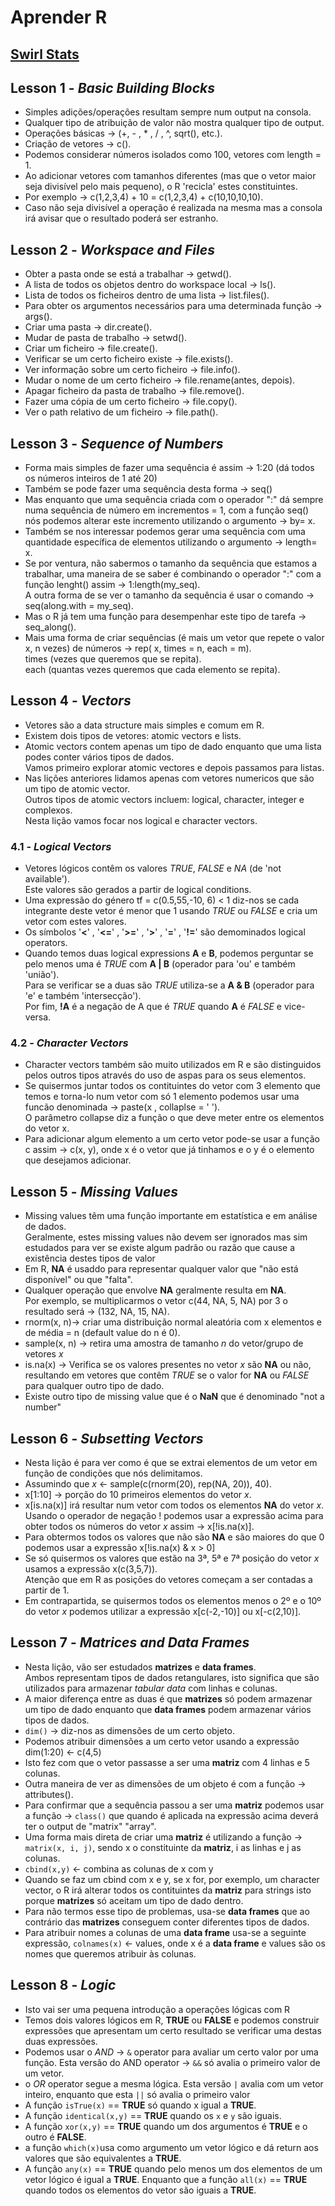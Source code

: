 # Aprender R

## [Swirl Stats](https://swirlstats.com/)

## Lesson 1 - *Basic Building Blocks*

- Simples adições/operações resultam sempre num output na consola.  
- Qualquer tipo de atribuição de valor não mostra qualquer tipo de output.  
- Operações básicas -> (+, - , * , / , ^, sqrt(), etc.).  
- Criação de vetores -> c().
- Podemos considerar números isolados como 100, vetores com length = 1.  
- Ao adicionar vetores com tamanhos diferentes (mas que o vetor maior seja divisível pelo mais pequeno), o R 'recicla' estes constituintes.  
- Por exemplo -> c(1,2,3,4) + 10 = c(1,2,3,4) + c(10,10,10,10).  
- Caso não seja divisível a operação é realizada na mesma mas a consola irá avisar que o resultado poderá ser estranho.  

## Lesson 2 -  *Workspace and Files*

- Obter a pasta onde se está a trabalhar -> getwd().  
- A lista de todos os objetos dentro do workspace local -> ls().  
- Lista de todos os ficheiros dentro de uma lista -> list.files().  
- Para obter os argumentos necessários para uma determinada função -> args().  
- Criar uma pasta -> dir.create().  
- Mudar de pasta de trabalho -> setwd().  
- Criar um ficheiro -> file.create().  
- Verificar se um certo ficheiro existe -> file.exists().  
- Ver informação sobre um certo ficheiro -> file.info().  
- Mudar o nome de um certo ficheiro -> file.rename(antes,  depois).  
- Apagar ficheiro da pasta de trabalho -> file.remove().
- Fazer uma cópia de um certo ficheiro -> file.copy().  
- Ver o path relativo de um ficheiro -> file.path().  

## Lesson 3 - *Sequence of Numbers*

- Forma mais simples de fazer uma sequência é assim -> 1:20 (dá todos os números inteiros de 1 até 20)
- Também se pode fazer uma sequência desta forma -> seq()
- Mas enquanto que uma sequência criada com o operador ":" dá sempre numa sequência de número em incrementos = 1, com a  função seq() nós podemos alterar este incremento utilizando o argumento -> by= x.  
- Também se nos interessar podemos gerar uma sequência com uma quantidade específica de elementos utilizando o argumento -> length= x.  
- Se por ventura, não sabermos o tamanho da sequência que estamos a trabalhar, uma maneira de se saber é combinando o operador ":" com a função lenght() assim -> 1:length(my_seq).  
A outra forma de se ver o tamanho da sequência é usar o comando -> seq(along.with = my_seq).
- Mas o R já tem uma função para desempenhar este tipo de tarefa -> seq_along().  
- Mais uma forma de criar sequências (é mais um vetor que repete o valor x, n vezes) de números -> rep( x, times = n, each = m).  
times (vezes que queremos que se repita).  
each (quantas vezes queremos que cada elemento se repita).  

## Lesson 4 - *Vectors*

- Vetores são a data structure mais simples  e comum em R.  
- Existem dois tipos de vetores: atomic vectors e lists.  
- Atomic vectors contem apenas um tipo de dado enquanto que uma lista podes conter vários tipos de dados.  
Vamos primeiro explorar atomic vectores e depois passamos para listas.  
- Nas lições anteriores lidamos apenas com vetores numericos que são um tipo de atomic vector.  
Outros tipos de atomic vectors incluem: logical, character, integer e complexos.  
Nesta lição vamos focar nos logical e character vectors.

### 4.1 - *Logical Vectors*  

- Vetores lógicos contêm os valores *TRUE*, *FALSE* e *NA* (de 'not available').  
Este valores são gerados a partir de logical conditions.
- Uma expressão do género tf = c(0.5,55,-10, 6) < 1 diz-nos se cada integrante deste vetor é menor que 1 usando *TRUE* ou *FALSE* e cria um vetor com estes valores.  
- Os símbolos '**<**' , '**<=**' , '**>=**' , '**>**' , '**=**' , '**!=**' são demominados logical operators.
- Quando temos duas logical expressions **A** e **B**, podemos perguntar se pelo menos uma é *TRUE* com  **A | B** (operador para 'ou' e também 'união').  
Para se verificar se a duas são *TRUE* utiliza-se a **A & B** (operador para 'e' e também 'intersecção').  
Por fim, **!A** é a negação de A que é *TRUE* quando **A** é *FALSE* e vice-versa.  

### 4.2 - *Character Vectors*  

- Character vectors também são muito utilizados em R e são distinguidos pelos outros tipos através do uso de aspas para os seus elementos.  
- Se quisermos juntar todos os contituintes do vetor com 3 elemento que temos e torna-lo num vetor com só 1 elemento podemos usar uma funcão denominada -> paste(x , collaplse = ' ').  
 O parâmetro collapse diz a função o que deve meter entre os elementos do vetor x.  
- Para adicionar algum elemento a um certo vetor pode-se usar a função c assim -> c(x, y), onde x é o vetor que já tinhamos e o y é o elemento que desejamos adicionar.  

## Lesson 5 - *Missing Values*

- Missing values têm uma função importante em estatística e em análise de dados.  
Geralmente, estes missing values não devem ser ignorados mas sim estudados para ver se existe algum padrão ou razão que cause a existência destes tipos de valor
- Em R, **NA** é usaddo para representar qualquer valor que "não está disponível" ou que "falta".
- Qualquer operação que envolve **NA** geralmente resulta em **NA**.  
Por exemplo, se multiplicarmos o vetor c(44, NA, 5, NA) por 3 o resultado será -> (132,  NA,  15,  NA).
- rnorm(x, n)-> criar uma distribuição normal aleatória com x elementos e de média = n (default value do n é 0).
- sample(x, n) -> retira uma amostra de tamanho *n* do vetor/grupo de vetores *x*
- is.na(x) -> Verifica se os valores presentes no vetor *x* são **NA** ou não, resultando em vetores que contêm *TRUE* se o valor for **NA**  ou *FALSE* para qualquer outro tipo de dado.  
- Existe outro tipo de missing value que é o **NaN** que é denominado "not a number"

## Lesson 6 - *Subsetting Vectors*

- Nesta lição é para ver como é que se extrai elementos de um vetor em função de condições que nós delimitamos.
- Assumindo que *x* <- sample(c(rnorm(20), rep(NA, 20)), 40).  
- x[1:10] -> porção do 10 primeiros elementos do vetor *x*.
- x[is.na(x)] irá resultar num vetor com todos os elementos **NA** do vetor *x*.  
Usando o operador de negação ! podemos usar a expressão acima para obter todos os números do vetor *x* assim -> x[!is.na(x)].
- Para obtermos todos os valores que não são **NA** e são maiores do que 0 podemos usar a expressão x[!is.na(x) & x > 0]
- Se só quisermos os valores que estão na 3ª, 5ª e 7ª posição do vetor *x* usamos a expressão x(c(3,5,7)).  
Atenção que em R as posições do vetores começam a ser contadas a partir de 1.  
- Em contrapartida, se quisermos todos os elementos menos o 2º e o 10º do vetor *x* podemos utilizar a expressão x[c(-2,-10)] ou x[-c(2,10)].  

## Lesson 7 - *Matrices and Data Frames*

- Nesta lição, vão ser estudados **matrizes** e **data frames**.  
Ambos representam tipos de dados retangulares, isto significa que são utilizados para armazenar *tabular data* com linhas e colunas.
- A maior diferença entre as duas é que **matrizes** só podem armazenar um tipo de dado enquanto que **data frames** podem armazenar vários tipos de dados.
- `dim()` -> diz-nos as dimensões de um certo objeto.
- Podemos atribuir dimensões a um certo vetor usando a expressão dim(1:20) <- c(4,5)
- Isto fez com que o vetor passasse a ser uma **matriz** com 4 linhas e 5 colunas.  
- Outra maneira de ver as dimensões de um objeto é com a função -> attributes().  
- Para confirmar que a sequência passou a ser uma **matriz** podemos usar a função -> `class()` que quando é aplicada na expressão acima deverá ter o output de "matrix" "array".  
- Uma forma mais direta de criar uma **matriz** é utilizando a função -> `matrix(x, i, j)`, sendo x o constituinte da **matriz**, i as linhas e j as colunas.
- `cbind(x,y)` <- combina as colunas de x com y
- Quando se faz um cbind com x e y, se x for, por exemplo, um character vector, o R irá alterar todos os contituintes da **matriz** para strings isto porque **matrizes** só aceitam um tipo de dado dentro.
- Para não termos esse tipo de problemas, usa-se **data frames** que ao contrário das **matrizes** conseguem conter diferentes tipos de dados.  
- Para atribuir nomes a colunas de uma **data frame** usa-se a seguinte expressão, `colnames(x)` <- values, onde x é a **data frame** e values são os nomes que queremos atribuir às colunas.

## Lesson 8 - *Logic*

- Isto vai ser uma pequena introdução a operações lógicas com R
- Temos dois valores lógicos em R, **TRUE** ou **FALSE** e podemos construir expressões que apresentam um certo resultado se verificar uma destas duas expressões.
- Podemos usar o *AND* -> `&` operator para avaliar um certo valor por uma função. Esta versão do AND operator -> `&&` só avalia o primeiro valor de um vetor.  
- o *OR* operator segue a mesma lógica. Esta versão `|` avalia com um vetor inteiro, enquanto que esta `||` só avalia o primeiro valor
- A função `isTrue(x)` == **TRUE** só quando x igual a **TRUE**.  
- A função `identical(x,y)` == **TRUE** quando os `x` e `y` são iguais.  
- A função `xor(x,y)` == **TRUE** quando um dos argumentos é **TRUE** e o outro é **FALSE**.  
- a função `which(x)`usa como argumento um vetor lógico e dá return aos valores que são equivalentes a **TRUE**.  
- A função `any(x)` == **TRUE** quando pelo menos um dos elementos de um vetor lógico é igual a **TRUE**. Enquanto que a função `all(x)` == **TRUE** quando todos os elementos do vetor são iguais a **TRUE**.  
